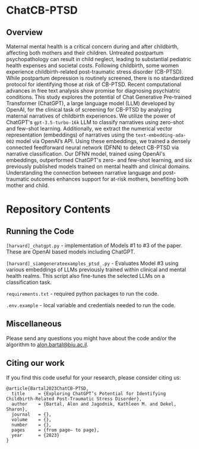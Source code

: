 # ChatCB-PTSD

## Overview
Maternal mental health is a critical concern during and after childbirth, affecting both mothers and their children. 
Untreated postpartum psychopathology can result in child neglect, leading to substantial pediatric health expenses and societal costs. 
Following childbirth, some women experience childbirth-related post-traumatic stress disorder (CB-PTSD). 
While postpartum depression is routinely screened, there is no standardized protocol for identifying those at risk of CB-PTSD. 
Recent computational advances in free text analysis show promise for diagnosing psychiatric conditions.
This study explores the potential of Chat Generative Pre-trained Transformer (ChatGPT), a large language model (LLM) developed by OpenAI, for the clinical task of screening for CB-PTSD by analyzing maternal narratives of childbirth experiences.
We utilize the power of ChatGPT's `gpt-3.5-turbo-16k` LLM to classify narratives using zero-shot and few-shot learning.
Additionally, we extract the numerical vector representation (embeddings) of narratives using the `text-embedding-ada-002` model via OpenAI’s API.
Using these embeddings, we trained a densely connected feedforward neural network (DFNN) to detect CB-PTSD via narrative classification.
Our DFNN model, trained using OpenAI's embeddings, outperformed ChatGPT's zero- and few-shot learning, and six previously published models trained on mental health and clinical domains.
Understanding the connection between narrative language and post-traumatic outcomes enhances support for at-risk mothers, benefiting both mother and child.

# Repository Contents
## Running the Code
`[harvard]_chatgpt.py` - implementation of Models \#1 to \#3 of the paper. These are OpenAI based models including ChatGPT.

`[harvard]_siamgenerateexamples_ptsd_.py` - Evaluates Model \#3 using various embeddings of LLMs previously trained within clinical and mental health realms.
This script also fine-tunes the selected LLMs on a classification task.

`requirements.txt` - required python packages to run the code.

`.env.example` - local variable and credentials needed to run the code.

## Miscellaneous
Please send any questions you might have about the code and/or the algorithm to alon.bartal@biu.ac.il.

## Citing our work
If you find this code useful for your research, please consider citing us:
```
@article{Bartal2023ChatCB-PTSD,
  title     = {Exploring ChatGPT’s Potential for Identifying Childbirth-Related Post-Traumatic Stress Disorder},
  author    = {Bartal, Alon and Jagodnik, Kathleen M. and Dekel, Sharon},
  journal   = {},
  volume    = {},
  number    = {},
  pages     = {from page– to page},
  year      = {2023}
}
